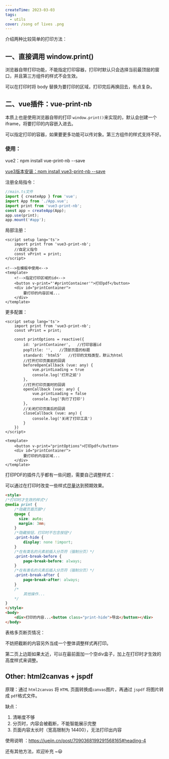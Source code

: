 ```yaml
---
createTime: 2023-03-03
tags:
  - utils
cover: /song of lives .png
---
```


介绍两种比较简单的打印方法：

## 一、直接调用 window.print()

浏览器自带打印功能，不能指定打印容器，打印时默认只会选择当前最顶层的窗口，并且第三方组件的样式不会生效。

可以在打印时将 body 替换为要打印的区域，打印完后再换回去，有点复杂。

## 二、vue插件：vue-print-nb

本质上也是使用浏览器自带的打印 `window.print()`来实现的，默认会创建一个 iframe，将要打印的内容嵌入进去。

可以指定打印的容器，如果要更多功能可以传对象。第三方组件的样式支持不好。

### 使用：

vue2：npm install vue-print-nb --save

<u>vue3版本安装：npm install vue3-print-nb --save</u>

注册全局指令：

```js
//main.ts文件
import { createApp } from 'vue';
import App from './App.vue';
import print from 'vue3-print-nb';
const app = createApp(App);
app.use(print);
app.mount('#app');
```

局部注册：

```vue
<script setup lang='ts'>
    import print from 'vue3-print-nb';
    //自定义指令
    const vPrint = print;
</script>

<!-->在模板中使用<-->
<template>
	<!-->指定打印区域的id<-->
	<button v-print="'#printContainer'">打印pdf</button>
	<div id="printContainer">
    	要打印的内容区域...
    </div>
</template>
```

更多配置：

```vue
<script setup lang='ts'>
    import print from 'vue3-print-nb';
    const vPrint = print;
    
    const printOptions = reactive({
        id: 'printContainer',	//打印容器id
        popTitle: '',	//顶部页眉的标题
        standard: 'html5'	//打印的文档类型，默认为html
        //打开打印页面前的回调
        beforeOpenCallback (vue: any) {
        	vue.printLoading = true
        	console.log('打开之前')
        },
        //打开打印页面时的回调
        openCallback (vue: any) {
        	vue.printLoading = false
        	console.log('执行了打印')
       	},
        //关闭打印页面后的回调
        closeCallback (vue: any) {
        	console.log('关闭了打印工具')
        }
    })
</script>

<template>
	<button v-print="printOptions">打印pdf</button>
	<div id="printContainer">
    	要打印的内容区域...
    </div>
</template>
```



打印PDF的插件几乎都有一些问题，需要自己调整样式：

可以通过在打印时改变一些样式<u>尽量</u>达到预期效果。

```html
<style>
/*打印时才生效的样式*/
@media print {
    /*隐藏页眉页脚*/
	@page {
      size: auto;
      margin: 3mm;
    }
    /*隐藏按钮，打印时不包含按钮*/
    .print-hide {
		display: none !import;
    }
    /*在有类名的元素前插入分页符（强制分页）*/
    .print-break-before {
		page-break-before: always;
    }
    /*在有类名的元素后插入分页符（强制分页）*/
    .print-break-after {
		page-break-after: always;
    }
   	/*
    	其他操作...
    */
}
</style>
<body>
    <div>打印的内容...<button class="print-hide">导出</button></div>
</body>
```



表格多页断页情况：

不妨把截断的内容另外当成一个整体调整样式再打印。

第二页上边距如果太近，可以在最前面加一个空div盒子，加上在打印时才生效的高度样式来调整。



## Other:	html2canvas + jspdf

原理：通过 `html2canvas` 将 `HTML` 页面转换成`canvas`图片，再通过 `jspdf` 将图片转成 `pdf`格式文件。

缺点：

1. 清晰度不够
2. 分页时，内容会被截断，不能智能展示完整
3. 页面内容太长时（宽高限制为 14400），无法打印出内容

使用说明 ：https://juejin.cn/post/7090368199291568165#heading-4 





还有其他方法，欢迎补充 ~😃